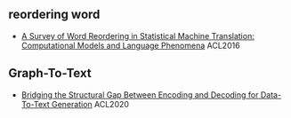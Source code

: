 ## reordering word

- [A Survey of Word Reordering in Statistical Machine Translation: Computational Models and Language Phenomena](https://aclanthology.org/J16-2001.pdf) ACL2016

## Graph-To-Text

- [Bridging the Structural Gap Between Encoding and Decoding for Data-To-Text Generation](https://aclanthology.org/2020.acl-main.224.pdf) ACL2020
